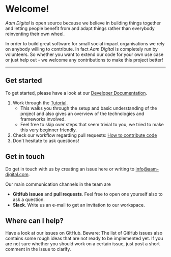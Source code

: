 # Welcome!
_Aam Digital_ is open source because we believe in building things together
and letting people benefit from and adapt things rather than everybody reinventing their own wheel.

In order to build great software for small social impact organisations
we rely on anybody willing to contribute.
In fact _Aam Digital_ is completely run by volunteers.
So whether you want to extend our code for your own use case
or just help out - 
we welcome any contributions to make this project better!

-----

## Get started
To get started, please have a look at our [Developer Documentation](https://aam-digital.github.io/ndb-core/documentation/additional-documentation/overview.html).

1. Work through the [Tutorial](https://aam-digital.github.io/ndb-core/documentation/additional-documentation/tutorial.html).
    * This walks you through the setup and basic understanding of the project and also gives an overview of the technologies and frameworks involved. 
    * Feel free to skip over steps that seem trivial to you, we tried to make this very beginner friendly.
2. Check our workflow regarding pull requests: [How to contribute code](https://aam-digital.github.io/ndb-core/documentation/additional-documentation/how-to-guides/contribute-code-to-the-project.html)
3. Don't hesitate to ask questions!

## Get in touch
Do get in touch with us by creating an issue here or
writing to [info@aam-digital.com](mailto:info@aam-digital.com).

Our main communication channels in the team are
* **GitHub issues** and **pull requests**.
Feel free to open one yourself also to ask a question.
* **Slack**. Write us an e-mail to get an invitation to our workspace.

## Where can I help?
Have a look at our issues on GitHub.
Beware: The list of GitHub issues also contains some rough ideas that are not ready to be implemented yet.
If you are not sure whether you should work on a certain issue, just post a short comment in the issue to clarify.
